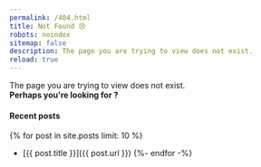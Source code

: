 ```yaml
---
permalink: /404.html
title: Not Found 😢
robots: noindex
sitemap: false
description: The page you are trying to view does not exist.
reload: true
---
```


<div class="alert alert-primary lead text-center" role="alert">
  The page you are trying to view does not exist. <br />
  <strong>Perhaps you're looking for <span id="four-oh-four-suggestion"></span>?</strong>
</div>

#### Recent posts

<!-- markdownlint-disable MD032 -->

{% for post in site.posts limit: 10 %}

* [{{ post.title }}]({{ post.url }}) {%- endfor -%}

<!-- markdownlint-enable MD032 -->
